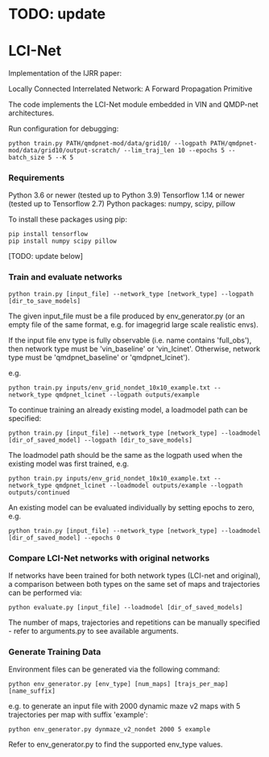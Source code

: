 # TODO: update
# LCI-Net

Implementation of the IJRR paper: 

Locally Connected Interrelated Network: A Forward Propagation Primitive

The code implements the LCI-Net module embedded in VIN and QMDP-net architectures.



Run configuration for debugging:
```
python train.py PATH/qmdpnet-mod/data/grid10/ --logpath PATH/qmdpnet-mod/data/grid10/output-scratch/ --lim_traj_len 10 --epochs 5 --batch_size 5 --K 5
```

### Requirements

Python 3.6 or newer (tested up to Python 3.9)
Tensorflow 1.14 or newer (tested up to Tensorflow 2.7)
Python packages: numpy, scipy, pillow

To install these packages using pip:
```
pip install tensorflow
pip install numpy scipy pillow
```

[TODO: update below]
### Train and evaluate networks

```
python train.py [input_file] --network_type [network_type] --logpath [dir_to_save_models]
```
The given input_file must be a file produced by env_generator.py (or an empty file of the same format, e.g. for
imagegrid large scale realistic envs).

If the input file env type is fully observable (i.e. name contains 'full_obs'), then network type must be 'vin_baseline'
or 'vin_lcinet'. Otherwise, network type must be 'qmdpnet_baseline' or 'qmdpnet_lcinet').

e.g.
```
python train.py inputs/env_grid_nondet_10x10_example.txt --network_type qmdpnet_lcinet --logpath outputs/example
```

To continue training an already existing model, a loadmodel path can be specified:
```
python train.py [input_file] --network_type [network_type] --loadmodel [dir_of_saved_model] --logpath [dir_to_save_models]
```
The loadmodel path should be the same as the logpath used when the existing model was first trained, e.g. 
```
python train.py inputs/env_grid_nondet_10x10_example.txt --network_type qmdpnet_lcinet --loadmodel outputs/example --logpath outputs/continued
```

An existing model can be evaluated individually by setting epochs to zero, e.g.
```
python train.py [input_file] --network_type [network_type] --loadmodel [dir_of_saved_model] --epochs 0
```

### Compare LCI-Net networks with original networks
If networks have been trained for both network types (LCI-net and original), a comparison between both types on the same
set of maps and trajectories can be performed via:
```
python evaluate.py [input_file] --loadmodel [dir_of_saved_models]
```

The number of maps, trajectories and repetitions can be manually specified - refer to arguments.py to see available
arguments.


### Generate Training Data

Environment files can be generated via the following command:
```
python env_generator.py [env_type] [num_maps] [trajs_per_map] [name_suffix]
```

e.g. to generate an input file with 2000 dynamic maze v2 maps with 5 trajectories per map with suffix 'example':
```
python env_generator.py dynmaze_v2_nondet 2000 5 example
```

Refer to env_generator.py to find the supported env_type values.

